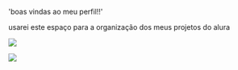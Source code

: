'boas vindas ao meu perfil!!'

usarei este espaço para a organização dos meus projetos do alura

![](https://media.tenor.com/LCBVLQh9vFwAAAAi/meme.gif)

![](https://media.tenor.com/1TosOpNbIOQAAAAi/meme.gif)
